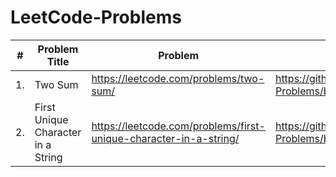 # LeetCode-Problems
| # | Problem Title | Problem | Solution |
| ---| --- | --- | --- |
| 1. | Two Sum | https://leetcode.com/problems/two-sum/ | https://github.com/ayushkumar0207/LeetCode-Problems/blob/main/TwoSum.java |
| 2. | First Unique Character in a String | https://leetcode.com/problems/first-unique-character-in-a-string/| https://github.com/ayushkumar0207/LeetCode-Problems/blob/main/firstUniqueCharacter.java |
